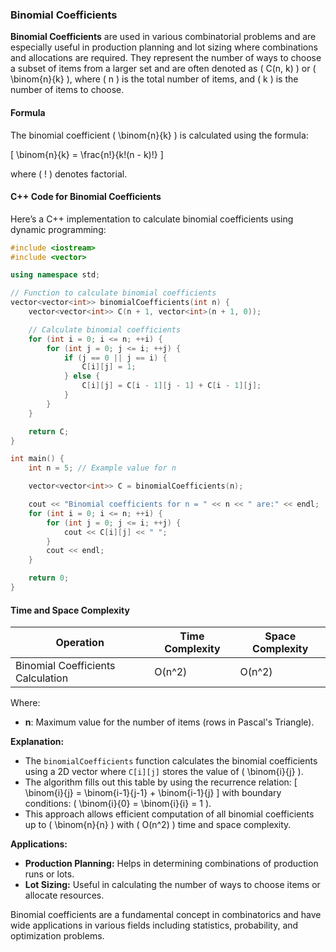 ### Binomial Coefficients

**Binomial Coefficients** are used in various combinatorial problems and are especially useful in production planning and lot sizing where combinations and allocations are required. They represent the number of ways to choose a subset of items from a larger set and are often denoted as \( C(n, k) \) or \( \binom{n}{k} \), where \( n \) is the total number of items, and \( k \) is the number of items to choose.

#### Formula

The binomial coefficient \( \binom{n}{k} \) is calculated using the formula:

\[ \binom{n}{k} = \frac{n!}{k!(n - k)!} \]

where \( ! \) denotes factorial.

#### C++ Code for Binomial Coefficients

Here’s a C++ implementation to calculate binomial coefficients using dynamic programming:

```cpp
#include <iostream>
#include <vector>

using namespace std;

// Function to calculate binomial coefficients
vector<vector<int>> binomialCoefficients(int n) {
    vector<vector<int>> C(n + 1, vector<int>(n + 1, 0));

    // Calculate binomial coefficients
    for (int i = 0; i <= n; ++i) {
        for (int j = 0; j <= i; ++j) {
            if (j == 0 || j == i) {
                C[i][j] = 1;
            } else {
                C[i][j] = C[i - 1][j - 1] + C[i - 1][j];
            }
        }
    }

    return C;
}

int main() {
    int n = 5; // Example value for n

    vector<vector<int>> C = binomialCoefficients(n);

    cout << "Binomial coefficients for n = " << n << " are:" << endl;
    for (int i = 0; i <= n; ++i) {
        for (int j = 0; j <= i; ++j) {
            cout << C[i][j] << " ";
        }
        cout << endl;
    }

    return 0;
}
```

#### Time and Space Complexity


| Operation             | Time Complexity | Space Complexity |
|-----------------------|-----------------|------------------|
| Binomial Coefficients Calculation | O(n^2)        | O(n^2)          |

Where:
- **n**: Maximum value for the number of items (rows in Pascal's Triangle).



**Explanation:**

- The `binomialCoefficients` function calculates the binomial coefficients using a 2D vector where `C[i][j]` stores the value of \( \binom{i}{j} \).
- The algorithm fills out this table by using the recurrence relation:
  \[
  \binom{i}{j} = \binom{i-1}{j-1} + \binom{i-1}{j}
  \]
  with boundary conditions: \( \binom{i}{0} = \binom{i}{i} = 1 \).
- This approach allows efficient computation of all binomial coefficients up to \( \binom{n}{n} \) with \( O(n^2) \) time and space complexity.

**Applications:**
- **Production Planning:** Helps in determining combinations of production runs or lots.
- **Lot Sizing:** Useful in calculating the number of ways to choose items or allocate resources.

Binomial coefficients are a fundamental concept in combinatorics and have wide applications in various fields including statistics, probability, and optimization problems.
